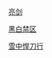 [亮剑](https://pcrock88.github.io/zb/lxj/L/亮剑.m3u)

[黑白禁区](https://pcrock88.github.io/zb/lxj/H/黑白禁区.m3u)

[雪中悍刀行](https://pcrock88.github.io/zb/lxj/X/雪中悍刀行.m3u)
